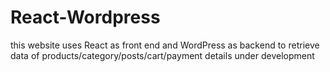 # React-Wordpress
this website uses React as front end and WordPress as backend to retrieve data of products/category/posts/cart/payment details 
under development
